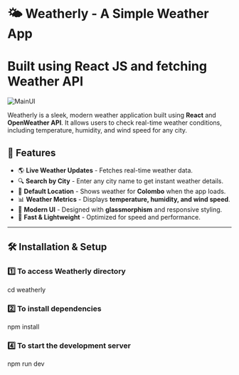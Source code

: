 # 🌤️ Weatherly - A Simple Weather App
# Built using React JS and fetching Weather API

![MainUI](https://github.com/user-attachments/assets/22e40472-931f-47f8-836f-212b387a0a45)


Weatherly is a sleek, modern weather application built using **React** and **OpenWeather API**. It allows users to check real-time weather conditions, including temperature, humidity, and wind speed for any city.

## 🚀 Features

- 🌎 **Live Weather Updates** - Fetches real-time weather data.
- 🔍 **Search by City** - Enter any city name to get instant weather details.
- 📍 **Default Location** - Shows weather for **Colombo** when the app loads.
- 📊 **Weather Metrics** - Displays **temperature, humidity, and wind speed**.
- 🎨 **Modern UI** - Designed with **glassmorphism** and responsive styling.
- 🔄 **Fast & Lightweight** - Optimized for speed and performance.

---

## 🛠️ Installation & Setup

### 1️⃣ To access Weatherly directory
cd weatherly

### 2️⃣ To install dependencies
npm install

### 4️⃣ To start the development server
npm run dev

